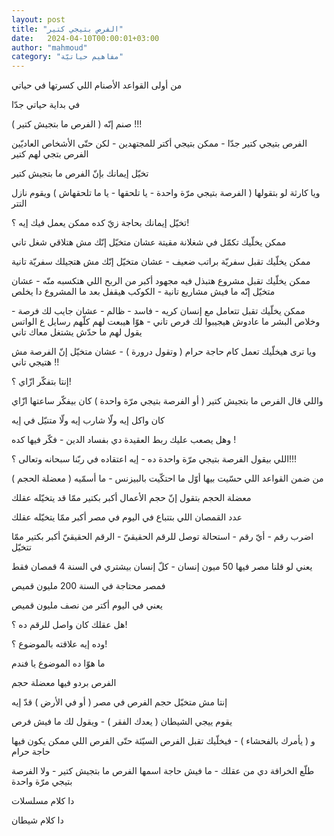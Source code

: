 ```yaml
---
layout: post
title: "الفرص بتيجي كتير"
date:   2024-04-10T00:00:01+03:00
author: "mahmoud"
category: "مفاهيم حياتيّة"
---
```



من أولى القواعد الأصنام اللي كسرتها في حياتي

في بداية حياتي جدّا

صنم إنّه ( الفرص ما بتجيش كتير ) !!!




الفرص بتيجي كتير جدّا - ممكن بتيجي أكتر للمجتهدين - لكن
حتّى الأشخاص العاديّين الفرص بتجي لهم كتير




تخيّل إيمانك بإنّ الفرص ما بتجيش كتير

ويا كارثة لو بتقولها ( الفرصة بتيجي مرّة واحدة - يا
تلحقها - يا ما تلحقهاش ) ويقوم نازل التتر

تخيّل إيمانك بحاجة زيّ كده ممكن يعمل فيك إيه ؟!




ممكن يخلّيك تكمّل في شغلانة مقيتة عشان متخيّل إنّك مش هتلاقي
شغل تاني

ممكن يخلّيك تقبل سفريّة براتب ضعيف - عشان متخيّل إنّك مش
هتجيلك سفريّة تانية




ممكن يخلّيك تقبل مشروع هتبذل فيه مجهود أكبر من الربح اللي
هتكسبه منّه - عشان متخيّل إنّه ما فيش مشاريع تانية - الكوكب هيقفل بعد ما
المشروع دا يخلص

ممكن يخلّيك تقبل تتعامل مع إنسان كريه - فاسد - ظالم -
عشان جايب لك فرصة - وخلاص البشر ما عادوش هيجيبوا لك فرص تاني - هوّا هيبعت
لهم كلّهم رسايل ع الواتس يقول لهم ما حدّش يشتغل معاك تاني




ويا ترى هيخلّيك تعمل كام حاجة حرام ( وتقول درورة ) - عشان
متخيّل إنّ الفرصة مش هتيجي تاني !!




إنتا بتفكّر ازّاي ؟!

واللي قال الفرص ما بتجيش كتير ( أو الفرصة بتيجي مرّة
واحدة ) كان بيفكّر ساعتها ازّاي

كان واكل إيه ولّا شارب إيه ولّا متنيّل في إيه




وهل يصعب عليك ربط العقيدة دي بفساد الدين - فكّر فيها
كده !

اللي بيقول الفرصة بتيجي مرّة واحدة ده - إيه اعتقاده في
ربّنا سبحانه وتعالى ؟!!!




من ضمن القواعد اللي حسّيت بيها أوّل ما احتكّيت بالبيزنس -
ما أسمّيه ( معضلة الحجم )

معضلة الحجم بتقول إنّ حجم الأعمال أكبر بكتير ممّا قد
يتخيّله عقلك

عدد القمصان اللي بتتباع في اليوم في مصر أكبر ممّا يتخيّله
عقلك

اضرب رقم - أيّ رقم - استحالة توصل للرقم الحقيقيّ - الرقم
الحقيقيّ أكبر بكتير ممّا تتخيّل




يعني لو قلنا مصر فيها 50 ميون إنسان - كلّ إنسان بيشتري في
السنة 4 قمصان فقط

فمصر محتاجة في السنة 200 مليون قميص

يعني في اليوم أكتر من نصف مليون قميص

هل عقلك كان واصل للرقم ده ؟!




وده إيه علاقته بالموضوع ؟!

ما هوّا ده الموضوع يا فندم

الفرص بردو فيها معضلة حجم




إنتا مش متخيّل حجم الفرص في مصر ( أو في الأرض ) قدّ
إيه




يقوم ييجي الشيطان ( يعدك الفقر ) - ويقول لك ما فيش
فرص

و ( يأمرك بالفحشاء ) - فيخلّيك تقبل الفرص السيّئة حتّى
الفرص اللي ممكن يكون فيها حاجة حرام




طلّع الخرافة دي من عقلك - ما فيش حاجة اسمها الفرص ما
بتجيش كتير - ولا الفرصة بتيجي مرّة واحدة

دا كلام مسلسلات

دا كلام شيطان
